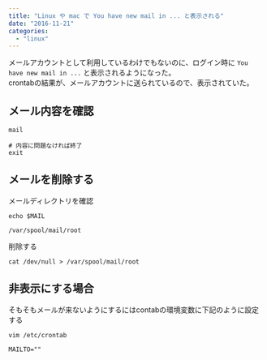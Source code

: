 ```yaml
---
title: "Linux や mac で You have new mail in ... と表示される"
date: "2016-11-21"
categories: 
  - "linux"
---
```


メールアカウントとして利用しているわけでもないのに、ログイン時に `You have new mail in ...` と表示されるようになった。  
crontabの結果が、メールアカウントに送られているので、表示されていた。

## メール内容を確認

```
mail

# 内容に問題なければ終了
exit
```

## メールを削除する

メールディレクトリを確認

```
echo $MAIL

/var/spool/mail/root
```

削除する

```
cat /dev/null > /var/spool/mail/root
```

## 非表示にする場合

そもそもメールが来ないようにするにはcontabの環境変数に下記のように設定する

```
vim /etc/crontab

MAILTO=""
```
